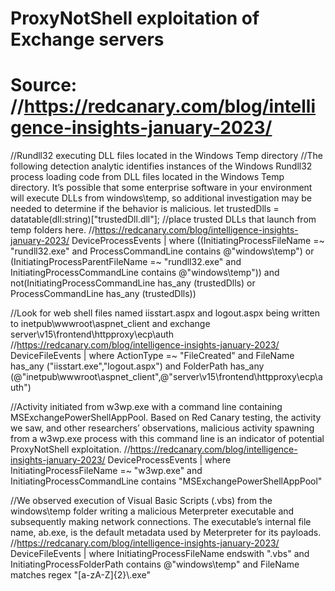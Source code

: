 # ProxyNotShell exploitation of Exchange servers
# Source: //https://redcanary.com/blog/intelligence-insights-january-2023/

//Rundll32 executing DLL files located in the Windows Temp directory
//The following detection analytic identifies instances of the Windows Rundll32 process loading code from DLL files located in the Windows Temp directory. It’s possible that some enterprise software in your environment will execute DLLs from windows\temp, so additional investigation may be needed to determine if the behavior is malicious.
let trustedDlls = datatable(dll:string)["trustedDll.dll"]; //place trusted DLLs that launch from temp folders here.
//https://redcanary.com/blog/intelligence-insights-january-2023/
DeviceProcessEvents
| where ((InitiatingProcessFileName =~ "rundll32.exe" and ProcessCommandLine contains @"windows\temp") or (InitiatingProcessParentFileName =~ "rundll32.exe" and InitiatingProcessCommandLine contains @"windows\temp")) and not(InitiatingProcessCommandLine has_any (trustedDlls) or ProcessCommandLine has_any (trustedDlls))

//Look for web shell files named iisstart.aspx and logout.aspx being written to inetpub\wwwroot\aspnet_client and exchange server\v15\frontend\httpproxy\ecp\auth
//https://redcanary.com/blog/intelligence-insights-january-2023/
DeviceFileEvents
| where ActionType =~ "FileCreated" and FileName has_any ("iisstart.exe","logout.aspx") and FolderPath has_any (@"inetpub\wwwroot\aspnet_client",@"server\v15\frontend\httpproxy\ecp\auth")

//Activity initiated from w3wp.exe with a command line containing MSExchangePowerShellAppPool. Based on Red Canary testing, the activity we saw, and other researchers’ observations, malicious activity spawning from a w3wp.exe process with this command line is an indicator of potential ProxyNotShell exploitation.
//https://redcanary.com/blog/intelligence-insights-january-2023/
DeviceProcessEvents
| where InitiatingProcessFileName =~ "w3wp.exe" and InitiatingProcessCommandLine contains "MSExchangePowerShellAppPool"

//We observed execution of Visual Basic Scripts (.vbs) from the windows\temp folder writing a malicious Meterpreter executable and subsequently making network connections. The executable’s internal file name, ab.exe, is the default metadata used by Meterpreter for its payloads.
//https://redcanary.com/blog/intelligence-insights-january-2023/
DeviceFileEvents
| where InitiatingProcessFileName endswith ".vbs" and InitiatingProcessFolderPath contains @"windows\temp" and FileName matches regex "[a-zA-Z]{2}\\.exe"
